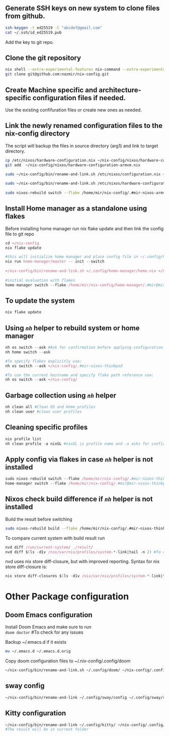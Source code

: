 ## Generate SSH keys on new system to clone files from github. 
```sh
ssh-keygen -t ed25519 -C "abcdef@gmail.com"
cat ~/.ssh/id_ed25519.pub
```
Add the key to git repo.

## Clone the git repository 
```sh
nix shell --extra-experimental-features nix-command --extra-experimental-features flakes nixpkgs#git
git clone git@github.com:nazmir/nix-config.git
```
## Create Machine specific and architecture-specific configuration files if needed.
Use the existing confifuration files or create new ones as needed.

## Link the newly renamed configuration files to the nix-config directory
The script will backup the files in source directory (arg1) and link to target directory.
```sh
cp /etc/nixos/hardware-configuration.nix ~/nix-config/nixos/hardware-configuration-armvm.nix 
git add  ~/nix-config/nixos/hardware-configuration-armvm.nix

sudo ~/nix-config/bin/rename-and-link.sh /etc/nixos/configuration.nix ~/nix-config/nixos/configuration-armvm.nix
  
sudo ~/nix-config/bin/rename-and-link.sh /etc/nixos/hardware-configuration.nix ~/nix-config/nixos/hardware-configuration-armvm.nix
  
sudo nixos-rebuild switch --flake /home/mir/nix-config/.#mir-nixos-armvm
```

## Install Home manager as a standalone using flakes
Before installing home manager run nix flake update and then link the config file to git repo

``` nix
cd ~/nix-config
nix flake update

#this will initialize home manager and place config file in ~/.config/home-manager/home.nix 
nix run home-manager/master -- init --switch  
  
~/nix-config/bin/rename-and-link.sh ~/.config/home-manager/home.nix ~/nix-config/home-manager/home-armvm.nix  
  
#initial evaluation with flakes  
home-manager switch --flake /home/mir/nix-config/home-manager/.#mir@mir-nixos-thinkpad 
```

## To update the system
```nix 
nix flake update
```

## Using *`nh`* helper to rebuild system or home manager

``` nix
nh os switch --ask #Ask for confirmation before applying configuration
nh home switch --ask

#To specify flakes explicitly use:
nh os switch --ask ~/nix-config/.#mir-nixos-thinkpad

#To use the current hostname and specify flake path reference use:
nh os switch --ask ~/nix-config/ 
```

## Garbage collection using *`nh`* helper

``` nix
nh clean all #Clean OS and Home profiles
nh clean user #clean user profiles
```

## Cleaning specific profiles 

``` nix
nix profile list
nh clean profile -a nixGL #nixGL is profile name and -a asks for confirmation
```

## Apply config via flakes in case *`nh`* helper is not installed
```nix
sudo nixos-rebuild switch --flake /home/mir/nix-config/.#mir-nixos-thinkpad
home-manager switch --flake /home/mir/nix-config/.#mir@mir-nixos-thinkpad
```
 
## Nixos check build difference if *`nh`* helper is not installed
Build the result before switching  
```sh 
sudo nixos-rebuild build --flake /home/mir/nix-config/.#mir-nixos-thinkpad 
``` 

To compare current system with build result run  
```nix 
nvd diff /run/current-system/ ./result/ 
nvd diff $(ls -d1v /nix/var/nix/profiles/system-*-link|tail -n 2) #To compare result after switch
```

nvd uses nix store diff-closure, but with improved reporting. Syntax for nix store diff-closure is:  
```nix 
nix store diff-closures $(ls -d1v /nix/var/nix/profiles/system-*-link|tail -n 2)
```

# Other Package configuration

## Doom Emacs configuration
Install Doom Emacs and make sure to run  
`doom doctor` #To check for any issues

Backup ~/.emacs.d if it exists  

``` sh
mv ~/.emacs.d ~/.emacs.d.orig
```

Copy doom configuration files to ~/.nix-config/.config/doom  

```sh
~/nix-config/bin/rename-and-link.sh ~/.config/doom/ ~/nix-config/.config/doom
```

## sway config
```sh
~/nix-config/bin/rename-and-link ~/.config/sway/config ~/.config/sway/config
```
## Kitty configuration

```sh
~/nix-config/bin/rename-and-link ~/.config/kitty/ ~/nix-config/.config/kitty 
#The result will be in current folder
```

